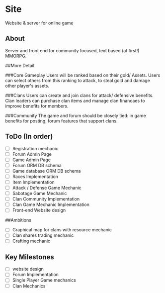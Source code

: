# Site
Website &amp; server for online game

## About

Server and front end for community focused, text based (at first!) MMORPG.

##More Detail

###Core Gameplay
Users will be ranked based on their gold/ Assets.  Users can select others from this ranking to attack, to steal gold and damage other player's assets.

###Clans
Users can create and join clans for attack/ defensive benefits.  Clan leaders can purchase clan items and manage clan financaes to improve benefits for members.

###Community
The game and forum should be closely tied: in game benefits for posting, forum features that support clans.

## ToDo (In order)

- [ ] Registration mechanic
- [ ] Forum Admin Page
- [ ] Game Admin Page
- [ ] Forum  ORM DB schema
- [ ] Game database ORM DB schema
- [ ] Races Implementation
- [ ] Item Implementation
- [ ] Attack / Defense Game Mechanic
- [ ] Sabotage Game Mechanic
- [ ] Clan Community Implementation 
- [ ] Clan Game Mechanic Implementation
- [ ] Front-end Website design 

##Ambitions

- [ ] Graphical map for clans with resource mechanic
- [ ] Clan shares trading mechanic
- [ ] Crafting mechanic

## Key Milestones

- [ ] website design
- [ ] Forum Implementation
- [ ] Single Player Game mechanics
- [ ] Clan Mechanics
